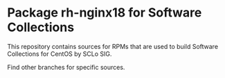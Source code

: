 # Package rh-nginx18 for Software Collections

This repository contains sources for RPMs that are used
to build Software Collections for CentOS by SCLo SIG.

Find other branches for specific sources.
